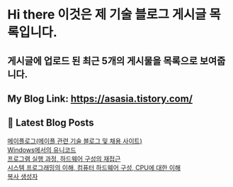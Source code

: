 # Hi there 이것은 제 기술 블로그 게시글 목록입니다.
## 게시글에 업로드 된 최근 5개의 게시물을 목록으로 보여줍니다.

## My Blog Link: https://asasia.tistory.com/

## 📕 Latest Blog Posts

<a href=https://asasia.tistory.com/100>메이플로그(메이플 관련 기술 블로그 및 채용 사이트)</a></br><a href=https://asasia.tistory.com/99>Windows에서의 유니코드</a></br><a href=https://asasia.tistory.com/98>프로그램 실행 과정, 하드웨어 구성의 재접근</a></br><a href=https://asasia.tistory.com/97>시스템 프로그래밍의 이해, 컴퓨터 하드웨어 구성, CPU에 대한 이해</a></br><a href=https://asasia.tistory.com/96>복사 생성자</a></br>